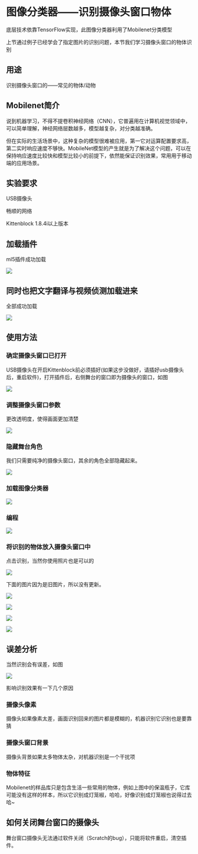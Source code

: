 # 图像分类器——识别摄像头窗口物体


底层技术依靠TensorFlow实现，此图像分类器利用了Mobilenet分类模型

上节通过例子已经学会了指定图片的识别问题，本节我们学习摄像头窗口的物体识别

## 用途

识别摄像头窗口的——常见的物体/动物

## Mobilenet简介

说到机器学习，不得不提卷积神经网络（CNN），它普遍用在计算机视觉领域中，可以简单理解，神经网络层数越多，模型越复杂，对分类越准确。

但在实际的生活场景中，这种复杂的模型很难被应用，第一它对运算配置要求高，第二实时响应速度不够快。MobileNet模型的产生就是为了解决这个问题，可以在保持响应速度比较快和模型比较小的前提下，依然能保证识别效果，常用用于移动端的应用场景。

## 实验要求

USB摄像头

畅顺的网络

Kittenblock 1.8.4i以上版本

## 加载插件

ml5插件成功加载

![](./images/ml.png)

## 同时也把文字翻译与视频侦测加载进来

全部成功加载

![](./images/c08_01.png)

## 使用方法

### 确定摄像头窗口已打开

USB摄像头在开启Kittenblock前必须插好(如果这步没做好，请插好usb摄像头后，重启软件)，打开插件后，右侧舞台的窗口即为摄像头的窗口，如图

![](./images/c08_02.png)

### 调整摄像头窗口参数

更改透明度，使得画面更加清楚

![](./images/c08_04.png)

### 隐藏舞台角色

我们只需要纯净的摄像头窗口，其余的角色全部隐藏起来。

![](./images/c08_03.png)

### 加载图像分类器

![](./images/c08_05.png)

### 编程

![](./images/c08_10.png)

### 将识别的物体放入摄像头窗口中

点击识别，当然你使用照片也是可以的

![](./images/c08_06.png)



下面的图片因为是旧图片，所以没有更新。

![](images/c08_07.png)

![](./images/c08_07.png)

![](./images/c08_08.png)

![](./images/c08_09.png)

## 误差分析

当然识别会有误差，如图


![](./images/c08_11.png)

影响识别效果有一下几个原因

### 摄像头像素

摄像头如果像素太差，画面识别回来的图片都是模糊的，机器识别它识别也是要靠猜

### 摄像头窗口背景

摄像头背景如果太多物体太杂，对机器识别是一个干扰项

### 物体特征

Mobilenet的样品库只是包含生活一些常用的物体，例如上图中的保温瓶子，它库可能没有这样的样本，所以它识别成灯笼椒，哈哈，好像识别成灯笼椒也说得过去哈~


## 如何关闭舞台窗口的摄像头

舞台窗口摄像头无法通过软件关闭（Scratch的bug），只能将软件重启，清空插件。

